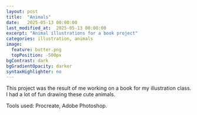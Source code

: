 ```yaml
---
layout: post
title:  "Animals"
date:   2025-05-13 00:00:00
last_modified_at:  2025-05-13 00:00:00
excerpt: "Animal illustrations for a book project"
categories: illustration, animals
image:
  feature: butter.png
  topPosition: -500px
bgContrast: dark
bgGradientOpacity: darker
syntaxHighlighter: no
---
```


<div class="img img--halfContainer img--6xLeading" style="background-image: url({{ site.baseurl_posts_img }}animals/ant2.png);"></div>
<div class="img img--halfContainer img--6xLeading" style="background-image: url({{ site.baseurl_posts_img }}animals/bee2.png);"></div>
<div class="img img--halfContainer img--6xLeading" style="background-image: url({{ site.baseurl_posts_img }}animals/butter.png);"></div>
<div class="img img--halfContainer img--6xLeading" style="background-image: url({{ site.baseurl_posts_img }}animals/hond.png);"></div>
<div class="img img--fullContainer img--14xLeading" style="background-image: url({{ site.baseurl_posts_img }}animals/lantarn.png);"></div>


This project was the result of me working on a book for my illustration class. I had a lot of fun drawing these cute animals.

Tools used: Procreate, Adobe Photoshop.